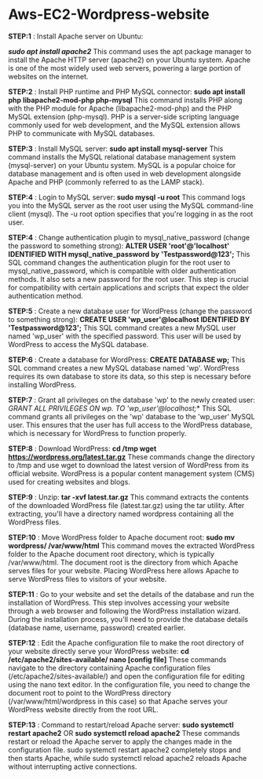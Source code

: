 # Aws-EC2-Wordpress-website

**STEP:1** : Install Apache server on Ubuntu:

_**sudo apt install apache2**_
This command uses the apt package manager to install the Apache HTTP server (apache2) on your Ubuntu system. Apache is one of the most widely used web servers, powering a large portion of websites on the internet.

**STEP:2** : Install PHP runtime and PHP MySQL connector:
**sudo apt install php libapache2-mod-php php-mysql**
This command installs PHP along with the PHP module for Apache (libapache2-mod-php) and the PHP MySQL extension (php-mysql). PHP is a server-side scripting language commonly used for web development, and the MySQL extension allows PHP to communicate with MySQL databases.

**STEP:3** : Install MySQL server:
**sudo apt install mysql-server**
This command installs the MySQL relational database management system (mysql-server) on your Ubuntu system. MySQL is a popular choice for database management and is often used in web development alongside Apache and PHP (commonly referred to as the LAMP stack).

**STEP:4** : Login to MySQL server:
**sudo mysql -u root**
This command logs you into the MySQL server as the root user using the MySQL command-line client (mysql). The -u root option specifies that you're logging in as the root user.

**STEP:4** : Change authentication plugin to mysql_native_password (change the password to something strong):
**ALTER USER 'root'@'localhost' IDENTIFIED WITH mysql_native_password by 'Testpassword@123';**
This SQL command changes the authentication plugin for the root user to mysql_native_password, which is compatible with older authentication methods. It also sets a new password for the root user. This step is crucial for compatibility with certain applications and scripts that expect the older authentication method.

**STEP:5** : Create a new database user for WordPress (change the password to something strong):
**CREATE USER 'wp_user'@localhost IDENTIFIED BY 'Testpassword@123';**
This SQL command creates a new MySQL user named 'wp_user' with the specified password. This user will be used by WordPress to access the MySQL database.

**STEP:6** : Create a database for WordPress:
**CREATE DATABASE wp;**
This SQL command creates a new MySQL database named 'wp'. WordPress requires its own database to store its data, so this step is necessary before installing WordPress.

**STEP:7** : Grant all privileges on the database 'wp' to the newly created user:
**GRANT ALL PRIVILEGES ON wp.* TO 'wp_user'@localhost;**
This SQL command grants all privileges on the 'wp' database to the 'wp_user' MySQL user. This ensures that the user has full access to the WordPress database, which is necessary for WordPress to function properly.

**STEP:8** : Download WordPress:
**cd /tmp
wget https://wordpress.org/latest.tar.gz**
These commands change the directory to /tmp and use wget to download the latest version of WordPress from its official website. WordPress is a popular content management system (CMS) used for creating websites and blogs.

**STEP:9** : Unzip:
**tar -xvf latest.tar.gz**
This command extracts the contents of the downloaded WordPress file (latest.tar.gz) using the tar utility. After extracting, you'll have a directory named wordpress containing all the WordPress files.

**STEP:10** : Move WordPress folder to Apache document root:
**sudo mv wordpress/ /var/www/html**
This command moves the extracted WordPress folder to the Apache document root directory, which is typically /var/www/html. The document root is the directory from which Apache serves files for your website. Placing WordPress here allows Apache to serve WordPress files to visitors of your website.

**STEP:11** : Go to your website and set the details of the database and run the installation of WordPress. This step involves accessing your website through a web browser and following the WordPress installation wizard. During the installation process, you'll need to provide the database details (database name, username, password) created earlier.

**STEP:12** : Edit the Apache configuration file to make the root directory of your website directly serve your WordPress website:
**cd /etc/apache2/sites-available/
nano [config file]**
These commands navigate to the directory containing Apache configuration files (/etc/apache2/sites-available/) and open the configuration file for editing using the nano text editor. In the configuration file, you need to change the document root to point to the WordPress directory (/var/www/html/wordpress in this case) so that Apache serves your WordPress website directly from the root URL.

**STEP:13** : Command to restart/reload Apache server:
**sudo systemctl restart apache2**
OR
**sudo systemctl reload apache2**
These commands restart or reload the Apache server to apply the changes made in the configuration file. sudo systemctl restart apache2 completely stops and then starts Apache, while sudo systemctl reload apache2 reloads Apache without interrupting active connections.
